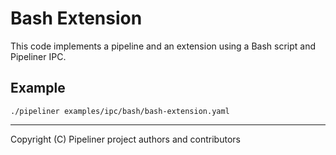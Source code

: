 # Bash Extension

This code implements a pipeline and an extension using a Bash script and Pipeliner IPC.

## Example

```shell
./pipeliner examples/ipc/bash/bash-extension.yaml
```

---

Copyright (C) Pipeliner project authors and contributors